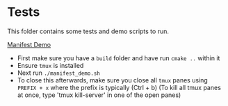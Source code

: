 # Tests

This folder contains some tests and demo scripts to run.

[Manifest Demo](./manifest_demo.sh)

- First make sure you have a `build` folder and have run `cmake ..` within it
- Ensure `tmux` is installed
- Next run `./manifest_demo.sh`
- To close this afterwards, make sure you close all `tmux` panes using `PREFIX + x` where the prefix is typically (Ctrl + b)
  (To kill all tmux panes at once, type 'tmux kill-server' in one of the open panes)
